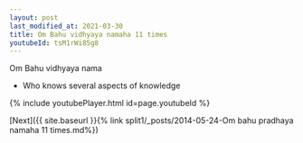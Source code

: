 ```yaml
---
layout: post
last_modified_at: 2021-03-30
title: Om Bahu vidhyaya namaha 11 times
youtubeId: tsM1rWi85g8
---
```

 
 
Om Bahu vidhyaya nama 
 
 -  Who knows several aspects of knowledge 
 
  
 
  
 
 
 
 
 
 


{% include youtubePlayer.html id=page.youtubeId %}
 
[Next]({{ site.baseurl }}{% link  split1/_posts/2014-05-24-Om bahu pradhaya namaha 11 times.md%})
 
